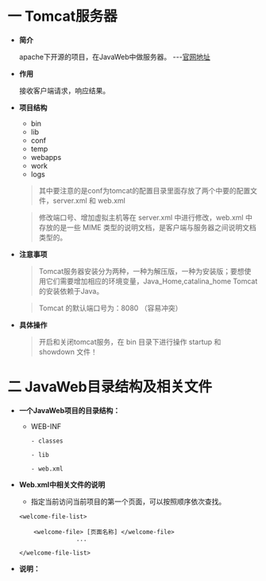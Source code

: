 一 Tomcat服务器
===========

 - **简介**
 
    apache下开源的项目，在JavaWeb中做服务器。 ---[官网地址](www.apache.org)

 - **作用**
 
    接收客户端请求，响应结果。

 - **项目结构**
    
    * bin
    * lib
    * conf
    * temp
    * webapps
    * work
    * logs
    
    > 其中要注意的是conf为tomcat的配置目录里面存放了两个中要的配置文件，server.xml 和 web.xml

    > 修改端口号、增加虚拟主机等在 server.xml 中进行修改，web.xml 中存放的是一些 MIME 类型的说明文档，是客户端与服务器之间说明文档类型的。
    
    
 - **注意事项**

    > Tomcat服务器安装分为两种，一种为解压版，一种为安装版；要想使用它们需要增加相应的环境变量，Java_Home,catalina_home Tomcat的安装依赖于Java。

    > Tomcat 的默认端口号为：8080 （容易冲突）

 - **具体操作**
    
    > 开启和关闭tomcat服务，在 bin 目录下进行操作 startup 和 showdown 文件！

二 JavaWeb目录结构及相关文件
==================

- **一个JavaWeb项目的目录结构：**

  - WEB-INF

        - classes

        - lib

        - web.xml

- **Web.xml中相关文件的说明**
    
    * 指定当前访问当前项目的第一个页面，可以按照顺序依次查找。
    ```
    <welcome-file-list>

        <welcome-file> [页面名称] </welcome-file> 
                    ...

    </welcome-file-list>
    
    ```
- **说明：**